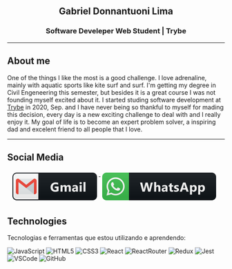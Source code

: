 <h2 align="center">Gabriel Donnantuoni Lima</h2>
<h3 align="center">Software Develeper Web Student | Trybe</h3>

-----

## About me

One of the things I like the most is a good challenge. I love adrenaline, mainly with aquatic sports like kite surf and surf. I'm getting my degree in Civil Engeneering this semester, but besides it is a great course I was not founding myself excited about it. I started studing software development at [Trybe](https://www.betrybe.com) in 2020, Sep. and I have never being so thankful to myself for mading this decision, every day is a new exciting challenge to deal with and I really enjoy it.
My goal of life is to become an expert problem solver, a inspiring dad and excelent friend to all people that I love.

-----

## Social Media

<p align="left">
  <a href="https://www.linkedin.com/in/gabriel-donnantuoni-lima>
    <img src="svg/linkedin.svg" alt="linkedin" style="vertical-align:top; margin:6px 4px">
  </a>
  <a href="mailto:gabrieldonnantuoni@gmail.com">
    <img src="svg/gmail.svg" alt="gmail" style="vertical-align:top; margin:6px 4px">
  </a>
  <a href="https://api.whatsapp.com/send?phone=5585997789482">
    <img src="svg/whatsapp.svg" alt="whatsapp" style="vertical-align:top; margin:6px 4px">
  </a>
</p>

## Technologies

Tecnologias e ferramentas que estou utilizando e aprendendo:

![JavaScript](https://img.shields.io/badge/-JavaScript-black?style=for-the-badge&logo=javascript)
![HTML5](https://img.shields.io/badge/-HTML5-E34F26?style=for-the-badge&logo=html5&logoColor=white)
![CSS3](https://img.shields.io/badge/-CSS3-1572B6?style=for-the-badge&logo=css3)
![React](https://img.shields.io/badge/-ReactJs-61DAFB?logo=react&logoColor=white&style=for-the-badge)
![ReactRouter](https://img.shields.io/badge/-React%20Router-CA4245?logo=reactrouter&logoColor=white&style=for-the-badge)
![Redux](https://img.shields.io/badge/-Redux-764ABC?logo=redux&logoColor=white&style=for-the-badge)
![Jest](https://img.shields.io/badge/-Jest-C21325?logo=jest&logoColor=white&style=for-the-badge)
![VSCode](https://img.shields.io/badge/-VSCode-007ACC?style=for-the-badge&logo=visual-studio-code&logoColor=white)
![GitHub](https://img.shields.io/badge/-GitHub-181717?style=for-the-badge&logo=github)



<!--
**gabrielDonnantuoni/gabrielDonnantuoni** is a ✨ _special_ ✨ repository because its `README.md` (this file) appears on your GitHub profile.

Here are some ideas to get you started:

- 🔭 I’m currently working on ...
- 🌱 I’m currently learning ...
- 👯 I’m looking to collaborate on ...
- 🤔 I’m looking for help with ...
- 💬 Ask me about ...
- 📫 How to reach me: ...
- 😄 Pronouns: ...
- ⚡ Fun fact: ...
-->
